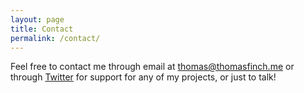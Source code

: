 ```yaml
---
layout: page
title: Contact
permalink: /contact/
---
```


Feel free to contact me through email at [thomas@thomasfinch.me](mailto:thomas@thomasfinch.me) or through [Twitter](http://twitter.com/) for support for any of my projects, or just to talk!
